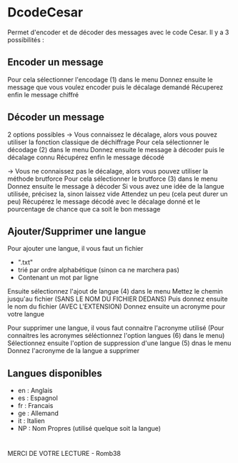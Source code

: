 # DcodeCesar
 Permet d'encoder et de décoder des messages avec le code Cesar. 
 Il y a 3 possibilités :

 ## Encoder un message
 Pour cela sélectionner l'encodage (1) dans le menu
 Donnez ensuite le message que vous voulez encoder puis le décalage demandé
 Récuperez enfin le message chiffré

 ## Décoder un message
 2 options possibles
  -> Vous connaissez le décalage, alors vous pouvez utiliser la fonction classique de déchiffrage
  Pour cela sélectionner le décodage (2) dans le menu
  Donnez ensuite le message à décoder puis le décalage connu
  Récupérez enfin le message décodé

  -> Vous ne connaissez pas le décalage, alors vous pouvez utiliser la méthode brutforce
  Pour cela sélectionner le brutforce (3) dans le menu
  Donnez ensuite le message à décoder
  Si vous avez une idée de la langue utilisée, précisez la, sinon laissez vide
  Attendez un peu (cela peut durer un peu)
  Récupérez le message décodé avec le décalage donné et le pourcentage de chance que ca soit le bon message

 ## Ajouter/Supprimer une langue
 Pour ajouter une langue, il vous faut un fichier
 - ".txt" 
 - trié par ordre alphabétique (sinon ca ne marchera pas) 
 - Contenant un mot par ligne
  
 Ensuite sélectionnez l'ajout de langue (4) dans le menu
 Mettez le chemin jusqu'au fichier (SANS LE NOM DU FICHIER DEDANS)
 Puis donnez ensuite le nom du fichier (AVEC L'EXTENSION)
 Donnez ensuite un acronyme pour votre langue


 Pour supprimer une langue, il vous faut connaitre l'acronyme utilisé
 (Pour connaitres les acronymes séléctionnez l'option langues (6) dans le menu)
 Sélectionnez ensuite l'option de suppression d'une langue (5) dnas le menu
 Donnez l'acronyme de la langue a supprimer


 ## Langues disponibles
 - en : Anglais
 - es : Espagnol
 - fr : Francais
 - ge : Allemand
 - it : Italien
 - NP : Nom Propres (utilisé quelque soit la langue)

#
MERCI DE VOTRE LECTURE - Romb38


